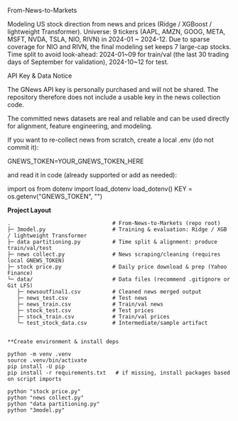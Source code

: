 From-News-to-Markets

Modeling US stock direction from news and prices (Ridge / XGBoost / lightweight Transformer).
Universe: 9 tickers (AAPL, AMZN, GOOG, META, MSFT, NVDA, TSLA, NIO, RIVN) in 2024-01 ~ 2024-12.
Due to sparse coverage for NIO and RIVN, the final modeling set keeps 7 large-cap stocks.
Time split to avoid look-ahead: 2024-01~09 for train/val (the last 30 trading days of September for validation), 2024-10~12 for test.

API Key & Data Notice

The GNews API key is personally purchased and will not be shared. The repository therefore does not include a usable key in the news collection code.

The committed news datasets are real and reliable and can be used directly for alignment, feature engineering, and modeling.

If you want to re-collect news from scratch, create a local .env (do not commit it):

GNEWS_TOKEN=YOUR_GNEWS_TOKEN_HERE

and read it in code (already supported or add as needed):

import os
from dotenv import load_dotenv
load_dotenv()
KEY = os.getenv("GNEWS_TOKEN", "")

**Project Layout**

```text
.                                # From-News-to-Markets (repo root)
├─ 3model.py                     # Training & evaluation: Ridge / XGB / lightweight Transformer
├─ data partitioning.py          # Time split & alignment: produce train/val/test
├─ news collect.py               # News scraping/cleaning (requires local GNEWS_TOKEN)
├─ stock price.py                # Daily price download & prep (Yahoo Finance)
└─ data/                         # Data files (recommend .gitignore or Git LFS)
   ├─ newsoutfinal1.csv          # Cleaned news merged output
   ├─ news_test.csv              # Test news
   ├─ news_train.csv             # Train/val news
   ├─ stock_test.csv             # Test prices
   ├─ stock_train.csv            # Train/val prices
   └─ test_stock_data.csv        # Intermediate/sample artifact


**Create environment & install deps

python -m venv .venv
source .venv/bin/activate
pip install -U pip
pip install -r requirements.txt   # if missing, install packages based on script imports

python "stock price.py"
python "news collect.py"
python "data partitioning.py"
python "3model.py"




